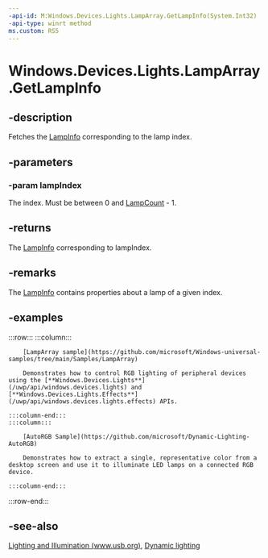 ```yaml
---
-api-id: M:Windows.Devices.Lights.LampArray.GetLampInfo(System.Int32)
-api-type: winrt method
ms.custom: RS5
---
```


<!-- Method syntax.
public LampInfo LampArray.GetLampInfo(Int32 lampIndex)
-->

# Windows.Devices.Lights.LampArray.GetLampInfo

## -description
Fetches the [LampInfo](lampinfo.md) corresponding to the lamp index.

## -parameters
### -param lampIndex
The index. Must be between 0 and [LampCount](lamparray_lampcount.md) - 1.

## -returns
The [LampInfo](lampinfo.md) corresponding to lampIndex.

## -remarks
The [LampInfo](lampinfo.md) contains properties about a lamp of a given index.

## -examples

:::row:::
    :::column:::

        [LampArray sample](https://github.com/microsoft/Windows-universal-samples/tree/main/Samples/LampArray)
        
        Demonstrates how to control RGB lighting of peripheral devices using the [**Windows.Devices.Lights**](/uwp/api/windows.devices.lights) and [**Windows.Devices.Lights.Effects**](/uwp/api/windows.devices.lights.effects) APIs.

    :::column-end:::
    :::column:::

        [AutoRGB Sample](https://github.com/microsoft/Dynamic-Lighting-AutoRGB)
        
        Demonstrates how to extract a single, representative color from a desktop screen and use it to illuminate LED lamps on a connected RGB device.
            
    :::column-end:::
:::row-end:::

## -see-also

[Lighting and Illumination (www.usb.org)](https://www.usb.org/sites/default/files/hutrr84_-_lighting_and_illumination_page.pdf), [Dynamic lighting](/windows/uwp/devices-sensors/lighting-dynamic-lamparray)
